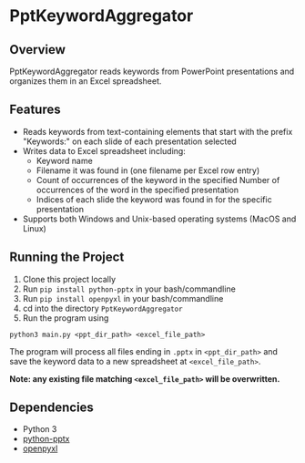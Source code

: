 # PptKeywordAggregator

## Overview
PptKeywordAggregator reads keywords from PowerPoint presentations and organizes them in an Excel spreadsheet.

## Features
- Reads keywords from text-containing elements that start with the prefix "Keywords:" on each slide of each presentation selected
- Writes data to Excel spreadsheet including:
    - Keyword name
    - Filename it was found in (one filename per Excel row entry)
    - Count of occurrences of the keyword in the specified Number of occurrences of the word in the specified presentation
    - Indices of each slide the keyword was found in for the specific presentation
- Supports both Windows and Unix-based operating systems (MacOS and Linux)
    
## Running the Project
1. Clone this project locally
2. Run `pip install python-pptx` in your bash/commandline
3. Run `pip install openpyxl` in your bash/commandline
4. cd into the directory `PptKeywordAggregator`
5. Run the program using
```
python3 main.py <ppt_dir_path> <excel_file_path>
```
The program will process all files ending in `.pptx` in `<ppt_dir_path>` and save the keyword data to a new spreadsheet at `<excel_file_path>`.

**Note: any existing file matching `<excel_file_path>` will be overwritten.**

## Dependencies
- Python 3
- [python-pptx](https://python-pptx.readthedocs.io/en/latest/)
- [openpyxl](https://openpyxl.readthedocs.io/en/stable/)
